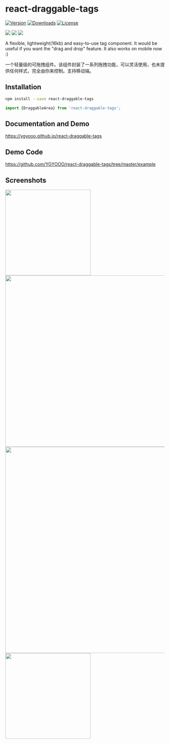 # react-draggable-tags
[![Version](https://img.shields.io/npm/v/react-draggable-tags?logo=npm&style=flat-square&color=blue)](https://www.npmjs.com/package/react-draggable-tags)
[![Downloads](https://img.shields.io/npm/dm/react-draggable-tags.svg?logo=npm&style=flat-square&color=blue)](https://www.npmjs.com/package/react-draggable-tags)
[![License](https://img.shields.io/github/license/YGYOOO/react-draggable-tags.svg?style=flat-square)](LICENSE)   

[![](https://img.shields.io/github/followers/YGYOOO.svg?label=Follow&style=social)](https://github.com/YGYOOO)
[![](https://img.shields.io/badge/Follow%20@卧槽竟然是YGY的微博--brightgreen.svg?logo=Sina%20Weibo&style=social)](https://weibo.com/u/5352731024)
[![](https://img.shields.io/badge/Follow%20@YGYOOO--brightgreen.svg?logo=Twitter&style=social)](https://twitter.com/YGYOOO)


A flexible, lightweight(16kb) and easy-to-use tag component. It would be useful if you want the "drag and drop" feature.
It also works on mobile now :)    

一个轻量级的可拖拽组件。该组件封装了一系列拖拽功能，可以灵活使用，也未提供任何样式，完全由你来控制。支持移动端。

## Installation
```sh
npm install --save react-draggable-tags
```

```js
import {DraggableArea} from 'react-draggable-tags';
```

## Documentation and Demo
https://ygyooo.github.io/react-draggable-tags

## Demo Code
https://github.com/YGYOOO/react-draggable-tags/tree/master/example

## Screenshots
<img src="https://github.com/YGYOOO/react-draggable-tags/raw/master/imgs/AddAddDelete.gif" width="270">
<img src="https://github.com/YGYOOO/react-draggable-tags/raw/master/imgs/CrossAreaDrag.gif" width="540">
<img src="https://github.com/YGYOOO/react-draggable-tags/raw/master/imgs/TagsInTags.gif" width="650">
<img src="https://github.com/YGYOOO/react-draggable-tags/raw/master/imgs/DraggableList.gif" width="270">

